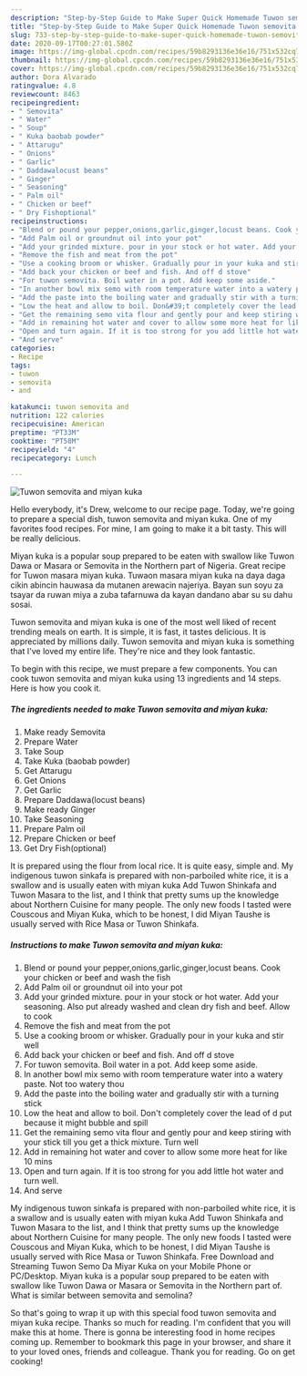 ```yaml
---
description: "Step-by-Step Guide to Make Super Quick Homemade Tuwon semovita and miyan kuka"
title: "Step-by-Step Guide to Make Super Quick Homemade Tuwon semovita and miyan kuka"
slug: 733-step-by-step-guide-to-make-super-quick-homemade-tuwon-semovita-and-miyan-kuka
date: 2020-09-17T00:27:01.580Z
image: https://img-global.cpcdn.com/recipes/59b8293136e36e16/751x532cq70/tuwon-semovita-and-miyan-kuka-recipe-main-photo.jpg
thumbnail: https://img-global.cpcdn.com/recipes/59b8293136e36e16/751x532cq70/tuwon-semovita-and-miyan-kuka-recipe-main-photo.jpg
cover: https://img-global.cpcdn.com/recipes/59b8293136e36e16/751x532cq70/tuwon-semovita-and-miyan-kuka-recipe-main-photo.jpg
author: Dora Alvarado
ratingvalue: 4.8
reviewcount: 8463
recipeingredient:
- " Semovita"
- " Water"
- " Soup"
- " Kuka baobab powder"
- " Attarugu"
- " Onions"
- " Garlic"
- " Daddawalocust beans"
- " Ginger"
- " Seasoning"
- " Palm oil"
- " Chicken or beef"
- " Dry Fishoptional"
recipeinstructions:
- "Blend or pound your pepper,onions,garlic,ginger,locust beans. Cook your chicken or beef and wash the fish"
- "Add Palm oil or groundnut oil into your pot"
- "Add your grinded mixture. pour in your stock or hot water. Add your seasoning. Also put already washed and clean dry fish and beef. Allow to cook"
- "Remove the fish and meat from the pot"
- "Use a cooking broom or whisker. Gradually pour in your kuka and stir well"
- "Add back your chicken or beef and fish. And off d stove"
- "For tuwon semovita. Boil water in a pot. Add keep some aside."
- "In another bowl mix semo with room temperature water into a watery paste. Not too watery thou"
- "Add the paste into the boiling water and gradually stir with a turning stick"
- "Low the heat and allow to boil. Don&#39;t completely cover the lead of d put because it might bubble and spill"
- "Get the remaining semo vita flour and gently pour and keep stiring with your stick till you get a thick mixture. Turn well"
- "Add in remaining hot water and cover to allow some more heat for like 10 mins"
- "Open and turn again. If it is too strong for you add little hot water and turn well."
- "And serve"
categories:
- Recipe
tags:
- tuwon
- semovita
- and

katakunci: tuwon semovita and 
nutrition: 122 calories
recipecuisine: American
preptime: "PT33M"
cooktime: "PT58M"
recipeyield: "4"
recipecategory: Lunch

---
```



![Tuwon semovita and miyan kuka](https://img-global.cpcdn.com/recipes/59b8293136e36e16/751x532cq70/tuwon-semovita-and-miyan-kuka-recipe-main-photo.jpg)

Hello everybody, it's Drew, welcome to our recipe page. Today, we're going to prepare a special dish, tuwon semovita and miyan kuka. One of my favorites food recipes. For mine, I am going to make it a bit tasty. This will be really delicious.

Miyan kuka is a popular soup prepared to be eaten with swallow like Tuwon Dawa or Masara or Semovita in the Northern part of Nigeria. Great recipe for Tuwon masara miyan kuka. Tuwaon masara miyan kuka na daya daga cikin abincin hauwasa da mutanen arewacin najeriya. Bayan sun soyu za tsayar da ruwan miya a zuba tafarnuwa da kayan dandano abar su su dahu sosai.

Tuwon semovita and miyan kuka is one of the most well liked of recent trending meals on earth. It is simple, it is fast, it tastes delicious. It is appreciated by millions daily. Tuwon semovita and miyan kuka is something that I've loved my entire life. They're nice and they look fantastic.


To begin with this recipe, we must prepare a few components. You can cook tuwon semovita and miyan kuka using 13 ingredients and 14 steps. Here is how you cook it.

<!--inarticleads1-->

##### The ingredients needed to make Tuwon semovita and miyan kuka:

1. Make ready  Semovita
1. Prepare  Water
1. Take  Soup
1. Take  Kuka (baobab powder)
1. Get  Attarugu
1. Get  Onions
1. Get  Garlic
1. Prepare  Daddawa(locust beans)
1. Make ready  Ginger
1. Take  Seasoning
1. Prepare  Palm oil
1. Prepare  Chicken or beef
1. Get  Dry Fish(optional)


It is prepared using the flour from local rice. It is quite easy, simple and. My indigenous tuwon sinkafa is prepared with non-parboiled white rice, it is a swallow and is usually eaten with miyan kuka Add Tuwon Shinkafa and Tuwon Masara to the list, and I think that pretty sums up the knowledge about Northern Cuisine for many people. The only new foods I tasted were Couscous and Miyan Kuka, which to be honest, I did Miyan Taushe is usually served with Rice Masa or Tuwon Shinkafa. 

<!--inarticleads2-->

##### Instructions to make Tuwon semovita and miyan kuka:

1. Blend or pound your pepper,onions,garlic,ginger,locust beans. Cook your chicken or beef and wash the fish
1. Add Palm oil or groundnut oil into your pot
1. Add your grinded mixture. pour in your stock or hot water. Add your seasoning. Also put already washed and clean dry fish and beef. Allow to cook
1. Remove the fish and meat from the pot
1. Use a cooking broom or whisker. Gradually pour in your kuka and stir well
1. Add back your chicken or beef and fish. And off d stove
1. For tuwon semovita. Boil water in a pot. Add keep some aside.
1. In another bowl mix semo with room temperature water into a watery paste. Not too watery thou
1. Add the paste into the boiling water and gradually stir with a turning stick
1. Low the heat and allow to boil. Don&#39;t completely cover the lead of d put because it might bubble and spill
1. Get the remaining semo vita flour and gently pour and keep stiring with your stick till you get a thick mixture. Turn well
1. Add in remaining hot water and cover to allow some more heat for like 10 mins
1. Open and turn again. If it is too strong for you add little hot water and turn well.
1. And serve


My indigenous tuwon sinkafa is prepared with non-parboiled white rice, it is a swallow and is usually eaten with miyan kuka Add Tuwon Shinkafa and Tuwon Masara to the list, and I think that pretty sums up the knowledge about Northern Cuisine for many people. The only new foods I tasted were Couscous and Miyan Kuka, which to be honest, I did Miyan Taushe is usually served with Rice Masa or Tuwon Shinkafa. Free Download and Streaming Tuwon Semo Da Miyar Kuka on your Mobile Phone or PC/Desktop. Miyan kuka is a popular soup prepared to be eaten with swallow like Tuwon Dawa or Masara or Semovita in the Northern part of. What is similar between semovita and semolina? 

So that's going to wrap it up with this special food tuwon semovita and miyan kuka recipe. Thanks so much for reading. I'm confident that you will make this at home. There is gonna be interesting food in home recipes coming up. Remember to bookmark this page in your browser, and share it to your loved ones, friends and colleague. Thank you for reading. Go on get cooking!
